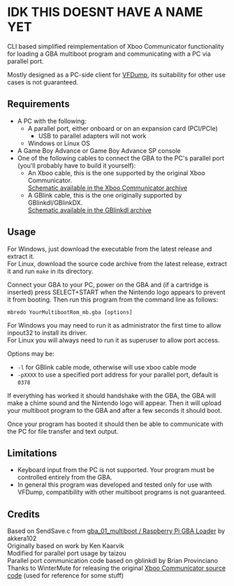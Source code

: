 IDK THIS DOESNT HAVE A NAME YET
=======

CLI based simplified reimplementation of Xboo Communicator functionality for loading a GBA multiboot program and 
communicating with a PC via parallel port.

Mostly designed as a PC-side client for [VFDump](https://github.com/tzlion/vfdump), its suitability for other use cases
is not guaranteed.

Requirements
------------

* A PC with the following:
  * A parallel port, either onboard or on an expansion card (PCI/PCIe)
    * USB to parallel adapters will not work
  * Windows or Linux OS
* A Game Boy Advance or Game Boy Advance SP console
* One of the following cables to connect the GBA to the PC's parallel port (you'll probably have to build it yourself):
  * An Xboo cable, this is the one supported by the original Xboo Communicator.  
    [Schematic available in the Xboo Communicator archive](http://web.archive.org/web/20091218212855/http://www.devkitpro.org/xcomms_linux.tar.bz2)
  * A GBlink cable, this is the one originally supported by GBlinkdl/GBlinkDX.  
    [Schematic available in the GBlinkdl archive](http://web.archive.org/web/20070203014624/http://www.bripro.com/low/hardware/gblinkdl/files/gblinkdl.zip)

Usage
-----

For Windows, just download the executable from the latest release and extract it.  
For Linux, download the source code archive from the latest release, extract it and run `make` in its directory.

Connect your GBA to your PC, power on the GBA and (if a cartridge is inserted) press SELECT+START when the Nintendo logo
appears to prevent it from booting. Then run this program from the command line as follows:
```
mbredo YourMultibootRom_mb.gba [options]
```

For Windows you may need to run it as administrator the first time to allow inpout32 to install its driver.  
For Linux you will always need to run it as superuser to allow port access. 

Options may be:
* `-l` for GBlink cable mode, otherwise will use xboo cable mode
* `-pXXXX` to use a specified port address for your parallel port, default is `0378`

If everything has worked it should handshake with the GBA, the GBA will make a chime sound and the Nintendo logo will
appear. Then it will upload your multiboot program to the GBA and after a few seconds it should boot.

Once your program has booted it should then be able to communicate with the PC for file transfer and text output.

Limitations
-----------

* Keyboard input from the PC is not supported. Your program must be controlled entirely from the GBA.
* In general this program was developed and tested only for use with VFDump, compatibility with other multiboot programs
  is not guaranteed.

Credits
-------

Based on SendSave.c from [gba_01_multiboot / Raspberry Pi GBA Loader](https://github.com/akkera102/gba_01_multiboot) by akkera102  
Originally based on work by Ken Kaarvik  
Modified for parallel port usage by taizou  
Parallel port communication code based on gblinkdl by Brian Provinciano  
Thanks to WinterMute for releasing the original [Xboo Communicator source code](https://github.com/devkitPro/xcomms)
(used for reference for some stuff)
